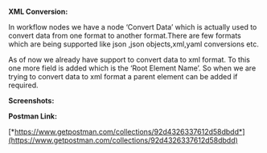 **XML Conversion:**

In workflow nodes we have a node ‘Convert Data’ which is actually used
to convert data from one format to another format.There are few formats
which are being supported like json ,json objects,xml,yaml conversions
etc.

As of now we already have support to convert data to xml format. To this
one more field is added which is the ‘Root Element Name’. So when we are
trying to convert data to xml format a parent element can be added if
required.

**Screenshots:**



**Postman Link:**

[*https://www.getpostman.com/collections/92d4326337612d58dbdd*](https://www.getpostman.com/collections/92d4326337612d58dbdd)
